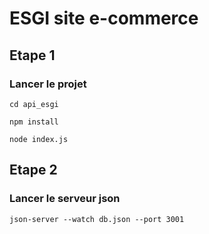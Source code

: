 # ESGI site e-commerce

## Etape 1 

### Lancer le projet 

`cd api_esgi`

`npm install`

`node index.js`


## Etape 2 

### Lancer le serveur json 

`json-server --watch db.json --port 3001`
